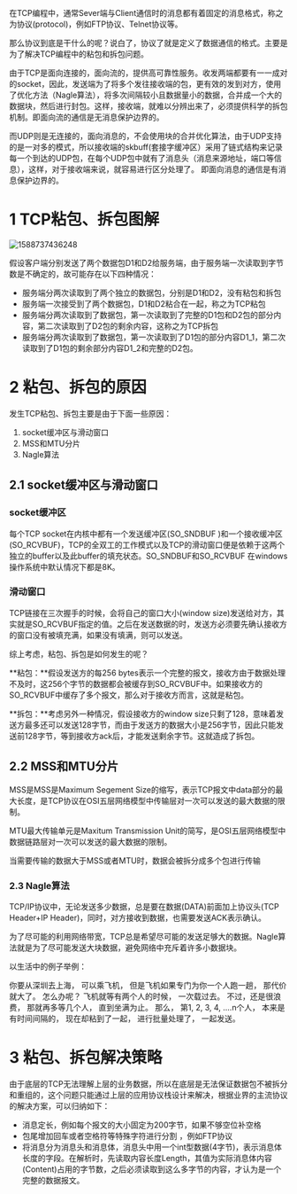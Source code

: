 在TCP编程中，通常Sever端与Client通信时的消息都有着固定的消息格式，称之为协议(protocol)，例如FTP协议、Telnet协议等。

那么协议到底是干什么的呢？说白了，协议了就是定义了数据通信的格式。主要是为了解决TCP编程中的粘包和拆包问题。

由于TCP是面向连接的，面向流的，提供高可靠性服务。收发两端都要有一一成对的socket，因此，发送端为了将多个发往接收端的包，更有效的发到对方，使用了优化方法（Nagle算法），将多次间隔较小且数据量小的数据，合并成一个大的数据块，然后进行封包。这样，接收端，就难以分辨出来了，必须提供科学的拆包机制。即面向流的通信是无消息保护边界的。

而UDP则是无连接的，面向消息的，不会使用块的合并优化算法，由于UDP支持的是一对多的模式，所以接收端的skbuff(套接字缓冲区）采用了链式结构来记录每一个到达的UDP包，在每个UDP包中就有了消息头（消息来源地址，端口等信息），这样，对于接收端来说，就容易进行区分处理了。 即面向消息的通信是有消息保护边界的。

# 1 TCP粘包、拆包图解

![1588737436248](C:/Users/wyf/AppData/Roaming/Typora/typora-user-images/1588737436248.png)

假设客户端分别发送了两个数据包D1和D2给服务端，由于服务端一次读取到字节数是不确定的，故可能存在以下四种情况：

- 服务端分两次读取到了两个独立的数据包，分别是D1和D2，没有粘包和拆包
- 服务端一次接受到了两个数据包，D1和D2粘合在一起，称之为TCP粘包
- 服务端分两次读取到了数据包，第一次读取到了完整的D1包和D2包的部分内容，第二次读取到了D2包的剩余内容，这称之为TCP拆包
- 服务端分两次读取到了数据包，第一次读取到了D1包的部分内容D1_1，第二次读取到了D1包的剩余部分内容D1_2和完整的D2包。

# 2 粘包、拆包的原因

发生TCP粘包、拆包主要是由于下面一些原因：

1. socket缓冲区与滑动窗口
2. MSS和MTU分片
3. Nagle算法

## 2.1 socket缓冲区与滑动窗口

### socket缓冲区

每个TCP socket在内核中都有一个发送缓冲区(SO_SNDBUF )和一个接收缓冲区(SO_RCVBUF)，TCP的全双工的工作模式以及TCP的滑动窗口便是依赖于这两个独立的buffer以及此buffer的填充状态。SO_SNDBUF和SO_RCVBUF 在windows操作系统中默认情况下都是8K。

###  **滑动窗口**

TCP链接在三次握手的时候，会将自己的窗口大小(window size)发送给对方，其实就是SO_RCVBUF指定的值。之后在发送数据的时，发送方必须要先确认接收方的窗口没有被填充满，如果没有填满，则可以发送。

综上考虑，粘包、拆包是如何发生的呢？

**粘包：**假设发送方的每256 bytes表示一个完整的报文，接收方由于数据处理不及时，这256个字节的数据都会被缓存到SO_RCVBUF中。如果接收方的SO_RCVBUF中缓存了多个报文，那么对于接收方而言，这就是粘包。

**拆包：**考虑另外一种情况，假设接收方的window size只剩了128，意味着发送方最多还可以发送128字节，而由于发送方的数据大小是256字节，因此只能发送前128字节，等到接收方ack后，才能发送剩余字节。这就造成了拆包。

## 2.2 MSS和MTU分片

MSS是MSS是Maximum Segement Size的缩写，表示TCP报文中data部分的最大长度，是TCP协议在OSI五层网络模型中传输层对一次可以发送的最大数据的限制。

MTU最大传输单元是Maxitum Transmission Unit的简写，是OSI五层网络模型中数据链路层对一次可以发送的最大数据的限制。

当需要传输的数据大于MSS或者MTU时，数据会被拆分成多个包进行传输

### 2.3 Nagle算法

TCP/IP协议中，无论发送多少数据，总是要在数据(DATA)前面加上协议头(TCP Header+IP Header)，同时，对方接收到数据，也需要发送ACK表示确认。

为了尽可能的利用网络带宽，TCP总是希望尽可能的发送足够大的数据。Nagle算法就是为了尽可能发送大块数据，避免网络中充斥着许多小数据块。

以生活中的例子举例：

 你要从深圳去上海， 可以乘飞机， 但是飞机如果专门为你一个人跑一趟， 那代价就大了。 怎么办呢？ 飞机就等有两个人的时候， 一次载过去。 不过，还是很浪费， 那就再多等几个人， 直到坐满为止。 那么， 第1, 2, 3, 4, ....n个人， 本来是有时间间隔的， 现在却粘到了一起， 进行批量处理了， 一起发送。

# 3 粘包、拆包解决策略

由于底层的TCP无法理解上层的业务数据，所以在底层是无法保证数据包不被拆分和重组的，这个问题只能通过上层的应用协议栈设计来解决，根据业界的主流协议的解决方案，可以归纳如下：

- 消息定长，例如每个报文的大小固定为200字节，如果不够空位补空格
- 包尾增加回车或者空格符等特殊字符进行分割 ，例如FTP协议
- 将消息分为消息头和消息体，消息头中用一个int型数据(4字节)，表示消息体长度的字段。在解析时，先读取内容长度Length，其值为实际消息体内容(Content)占用的字节数，之后必须读取到这么多字节的内容，才认为是一个完整的数据报文。